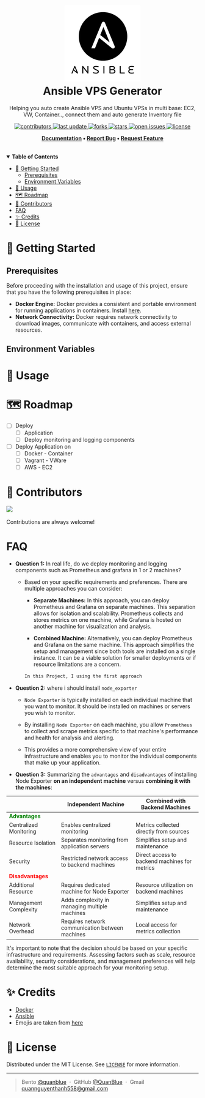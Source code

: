 <h1 align="center">
  <img src="./assets/ansible.png" alt="icon" width="200"></img>
  <br>
  <b>Ansible VPS Generator</b>
</h1>

<p align="center">Helping you auto create Ansible VPS and Ubuntu VPSs  in multi base: EC2, VW, Container.., connect them and auto generate Inventory file</p>

<!-- Badges -->
<p align="center">
  <a href="https://github.com/QuanBlue/ansible-vps-generator/graphs/contributors">
    <img src="https://img.shields.io/github/contributors/QuanBlue/ansible-vps-generator" alt="contributors" />
  </a>
  <a href="">
    <img src="https://img.shields.io/github/last-commit/QuanBlue/ansible-vps-generator" alt="last update" />
  </a>
  <a href="https://github.com/QuanBlue/ansible-vps-generator/network/members">
    <img src="https://img.shields.io/github/forks/QuanBlue/ansible-vps-generator" alt="forks" />
  </a>
  <a href="https://github.com/QuanBlue/ansible-vps-generator/stargazers">
    <img src="https://img.shields.io/github/stars/QuanBlue/ansible-vps-generator" alt="stars" />
  </a>
  <a href="https://github.com/QuanBlue/ansible-vps-generator/issues/">
    <img src="https://img.shields.io/github/issues/QuanBlue/ansible-vps-generator" alt="open issues" />
  </a>
  <a href="https://github.com/QuanBlue/ansible-vps-generator/blob/main/LICENSE">
    <img src="https://img.shields.io/github/license/QuanBlue/ansible-vps-generator.svg" alt="license" />
  </a>
</p>

<p align="center">
  <b>
    <a href="https://github.com/QuanBlue/ansible-vps-generator">Documentation</a> •
    <a href="https://github.com/QuanBlue/ansible-vps-generator/issues/">Report Bug</a> •
    <a href="https://github.com/QuanBlue/ansible-vps-generator/issues/">Request Feature</a>
  </b>
</p>
<br/>
<details open>
<summary><b>Table of Contents</b></summary>

- [:toolbox: Getting Started](#toolbox-getting-started)
  - [Prerequisites](#prerequisites)
  - [Environment Variables](#environment-variables)
- [:rocket: Usage](#rocket-usage)
- [:world_map: Roadmap](#world_map-roadmap)
- [:busts_in_silhouette: Contributors](#busts_in_silhouette-contributors)
- [FAQ](#faq)
- [:sparkles: Credits](#sparkles-credits)
- [:scroll: License](#scroll-license)
</details>

# :toolbox: Getting Started

## Prerequisites

Before proceeding with the installation and usage of this project, ensure that you have the following prerequisites in place:

- **Docker Engine:** Docker provides a consistent and portable environment for running applications in containers. Install [here](https://www.docker.com/get-started/).
- **Network Connectivity:** Docker requires network connectivity to download images, communicate with containers, and access external resources.

## Environment Variables

# :rocket: Usage

# :world_map: Roadmap

- [ ] Deploy
  - [ ] Application
  - [ ] Deploy monitoring and logging components
- [ ] Deploy Application on
  - [ ] Docker - Container
  - [ ] Vagrant - VWare
  - [ ] AWS - EC2

# :busts_in_silhouette: Contributors

<a href="https://github.com/QuanBlue/Linux-Bootstrap/graphs/contributors">
  <img src="https://contrib.rocks/image?repo=QuanBlue/Linux-Bootstrap" />
</a>

Contributions are always welcome!

# FAQ

- **Question 1:** In real life, do we deploy monitoring and logging components such as Prometheus and grafana in 1 or 2 machines?

  - Based on your specific requirements and preferences. There are multiple approaches you can consider:

    - **Separate Machines:** In this approach, you can deploy Prometheus and Grafana on separate machines. This separation allows for isolation and scalability. Prometheus collects and stores metrics on one machine, while Grafana is hosted on another machine for visualization and analysis.

    - **Combined Machine:** Alternatively, you can deploy Prometheus and Grafana on the same machine. This approach simplifies the setup and management since both tools are installed on a single instance. It can be a viable solution for smaller deployments or if resource limitations are a concern.

    ```txt
    In this Project, I using the first approach
    ```

- **Question 2:** where i should install `node_exporter`

  - `Node Exporter` is typically installed on each individual machine that you want to monitor. It should be installed on machines or servers you wish to monitor.

  - By installing `Node Exporter` on each machine, you allow `Prometheus` to collect and scrape metrics specific to that machine's performance and health for analysis and alerting.

  - This provides a more comprehensive view of your entire infrastructure and enables you to monitor the individual components that make up your application.

- **Question 3:** Summarizing the `advantages` and `disadvantages` of installing Node Exporter **on an independent machine** versus **combining it with the machines**:

|                                                  | Independent Machine                             | Combined with Backend Machines                |
| ------------------------------------------------ | ----------------------------------------------- | --------------------------------------------- |
| <span style="color:green">**Advantages**</span>  |                                                 |                                               |
| Centralized Monitoring                           | Enables centralized monitoring                  | Metrics collected directly from sources       |
| Resource Isolation                               | Separates monitoring from application servers   | Simplifies setup and maintenance              |
| Security                                         | Restricted network access to backend machines   | Direct access to backend machines for metrics |
| <span style="color:red">**Disadvantages**</span> |                                                 |                                               |
| Additional Resource                              | Requires dedicated machine for Node Exporter    | Resource utilization on backend machines      |
| Management Complexity                            | Adds complexity in managing multiple machines   | Simplifies setup and maintenance              |
| Network Overhead                                 | Requires network communication between machines | Local access for metrics collection           |

It's important to note that the decision should be based on your specific infrastructure and requirements. Assessing factors such as scale, resource availability, security considerations, and management preferences will help determine the most suitable approach for your monitoring setup.

# :sparkles: Credits

- [Docker](https://www.docker.com/)
- [Ansible](https://www.ansible.com/)
- Emojis are taken from [here](https://github.com/arvida/emoji-cheat-sheet.com)

# :scroll: License

Distributed under the MIT License. See <a href="../LICENSE">`LICENSE`</a> for more information.

---

> Bento [@quanblue](https://bento.me/quanblue) &nbsp;&middot;&nbsp;
> GitHub [@QuanBlue](https://github.com/QuanBlue) &nbsp;&middot;&nbsp; Gmail quannguyenthanh558@gmail.com
